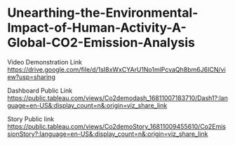 # Unearthing-the-Environmental-Impact-of-Human-Activity-A-Global-CO2-Emission-Analysis

Video Demonstration Link  https://drive.google.com/file/d/1sI8xWxCYArU1No1mlPcvaQh8bm6J6ICN/view?usp=sharing

Dashboard Public Link https://public.tableau.com/views/Co2demodash_16811007183710/Dash1?:language=en-US&:display_count=n&:origin=viz_share_link

Story Public link  https://public.tableau.com/views/Co2demoStory_16811009455610/Co2EmissionStory?:language=en-US&:display_count=n&:origin=viz_share_link
